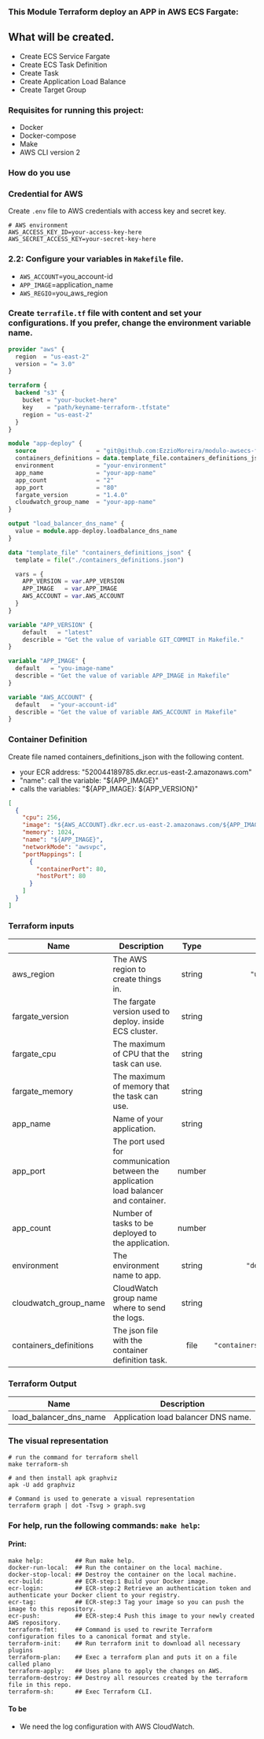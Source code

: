 ### This Module Terraform deploy an APP in AWS ECS Fargate:

## What will be created.
* Create ECS Service Fargate
* Create ECS Task Definition
* Create Task
* Create Application Load Balance
* Create Target Group

### Requisites for running this project:
- Docker
- Docker-compose
- Make
- AWS CLI version 2

### How do you use
### Credential for AWS
Create `.env` file to AWS credentials with access key and secret key.
```shell
# AWS environment
AWS_ACCESS_KEY_ID=your-access-key-here
AWS_SECRET_ACCESS_KEY=your-secret-key-here
```

### 2.2: Configure your variables in `Makefile` file.
- `AWS_ACCOUNT`=you_account-id
- `APP_IMAGE`=application_name
- `AWS_REGIO`=you_aws_region

### Create `terrafile.tf` file with content and set your configurations. If you prefer, change the environment variable name.
```terraform
provider "aws" {
  region  = "us-east-2"
  version = "= 3.0"
}

terraform {
  backend "s3" {
    bucket = "your-bucket-here"
    key    = "path/keyname-terraform-.tfstate"
    region = "us-east-2"
  }
} 

module "app-deploy" {
  source                 = "git@github.com:EzzioMoreira/modulo-awsecs-fargate.git?ref=v1.4"
  containers_definitions = data.template_file.containers_definitions_json.rendered
  environment            = "your-environment"
  app_name               = "your-app-name"
  app_count              = "2"
  app_port               = "80"
  fargate_version        = "1.4.0"
  cloudwatch_group_name  = "your-app-name"
}

output "load_balancer_dns_name" {
  value = module.app-deploy.loadbalance_dns_name
}

data "template_file" "containers_definitions_json" {
  template = file("./containers_definitions.json")

  vars = {
    APP_VERSION = var.APP_VERSION
    APP_IMAGE   = var.APP_IMAGE
    AWS_ACCOUNT = var.AWS_ACCOUNT
  }
}

variable "APP_VERSION" {
    default   = "latest"
    describle = "Get the value of variable GIT_COMMIT in Makefile."
}

variable "APP_IMAGE" {
  default   = "you-image-name"
  describle = "Get the value of variable APP_IMAGE in Makefile"
}

variable "AWS_ACCOUNT" {
  default   = "your-account-id"
  describle = "Get the value of variable AWS_ACCOUNT in Makefile"
}

```
### Container Definition
Create file named containers_definitions_json with the following content.
- your ECR address:           "520044189785.dkr.ecr.us-east-2.amazonaws.com"
- "name": call the variable:  "${APP_IMAGE}"
- calls the variables:        "${APP_IMAGE}: ${APP_VERSION}"
```json
[
  {
    "cpu": 256,
    "image": "${AWS_ACCOUNT}.dkr.ecr.us-east-2.amazonaws.com/${APP_IMAGE}:${APP_VERSION}",
    "memory": 1024,
    "name": "${APP_IMAGE}",
    "networkMode": "awsvpc",
    "portMappings": [
      {
        "containerPort": 80,
        "hostPort": 80
      }
    ]
  }
]
```

### Terraform inputs

| Name | Description | Type | Default | Required |
|------|-------------|:----:|:-----:|:-----:|
| aws\_region | The AWS region to create things in. | string | `"us-east-2"` | no |
| fargate\_version | The fargate version used to deploy. inside ECS cluster. | string | `"1.3.0"` | no |
| fargate\_cpu | The maximum of CPU that the task can use. | string | 1024 | no |
| fargate\_memory | The maximum of memory that the task can use. | string | `"2048"` | no |
| app\_name | Name of your application. | string | `"empty"` | yes |
| app\_port | The port used for communication between the application load balancer and container. | number | `"80"` | no |
| app\_count | Number of tasks to be deployed to the application. | number | `"1"` | no |
| environment | The environment name to app. | string | `"development"` | no |
| cloudwatch\_group_name | CloudWatch group name where to send the logs. | string | `"empty"`| yes | 
| containers\_definitions | The json file with the container definition task. | file | `"containers_definitions.json"` | yes ||

### Terraform Output

| Name | Description |
|:------:|:-------------:|
| load\_balancer\_dns\_name | Application load balancer DNS name.  ||

### The visual representation
```shell
# run the command for terraform shell
make terraform-sh

# and then install apk graphviz
apk -U add graphviz

# Command is used to generate a visual representation
terraform graph | dot -Tsvg > graph.svg
```
### For help, run the following commands: `make help`:
#### Print:

```make
make help:         ## Run make help.
docker-run-local:  ## Run the container on the local machine.
docker-stop-local: ## Destroy the container on the local machine.
ecr-build:         ## ECR-step:1 Build your Docker image.
ecr-login:         ## ECR-step:2 Retrieve an authentication token and authenticate your Docker client to your registry.
ecr-tag:           ## ECR-step:3 Tag your image so you can push the image to this repository.
ecr-push:          ## ECR-step:4 Push this image to your newly created AWS repository.
terraform-fmt:     ## Command is used to rewrite Terraform configuration files to a canonical format and style.
terraform-init:    ## Run terraform init to download all necessary plugins
terraform-plan:    ## Exec a terraform plan and puts it on a file called plano
terraform-apply:   ## Uses plano to apply the changes on AWS.
terraform-destroy: ## Destroy all resources created by the terraform file in this repo.
terraform-sh:      ## Exec Terraform CLI.
```

#### To be
- We need the log configuration with AWS CloudWatch.